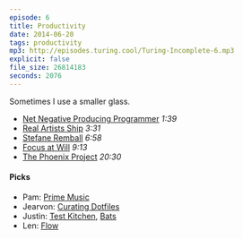 ```yaml
---
episode: 6
title: Productivity
date: 2014-06-20
tags: productivity
mp3: http://episodes.turing.cool/Turing-Incomplete-6.mp3
explicit: false
file_size: 26814183
seconds: 2076
---
```

Sometimes I use a smaller glass.

* [Net Negative Producing Programmer](http://c2.com/cgi/wiki?NetNegativeProducingProgrammer) *1:39*
* [Real Artists Ship](http://en.wikiquote.org/wiki/Steve_Jobs) *3:31*
* [Stefane Remball](https://www.youtube.com/watch?v=r9YNKRwI5aU) *6:58*
* [Focus at Will](https://www.focusatwill.com/) *9:13*
* [The Phoenix Project](http://en.wikipedia.org/wiki/The_Phoenix_Project:_A_Novel_About_IT,_DevOps,_and_Helping_Your_Business_Win) *20:30*

#### Picks

* Pam: [Prime Music](www.amazon.com/primemusic)
* Jearvon: [Curating Dotfiles](https://github.com/iamjarvo/.dotfiles)
* Justin: [Test Kitchen](http://kitchen.ci), [Bats](https://github.com/sstephenson/bats)
* Len: [Flow](https://www.youtube.com/watch?v=fXIeFJCqsPs)
